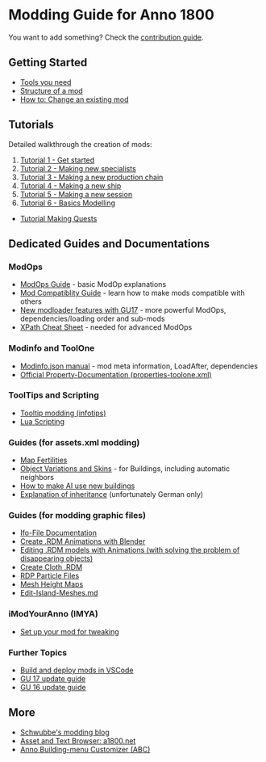 # Modding Guide for Anno 1800

You want to add something? Check the [contribution guide](./contribution.md).

## Getting Started

- [Tools you need](./getting-started/tools-you-need.md)
- [Structure of a mod](./getting-started/structure-of-a-mod.md)
- [How to: Change an existing mod](./getting-started/change-existing-mod.md)

## Tutorials

Detailed walkthrough the creation of mods:

1. [Tutorial 1 - Get started](./hier0nimus-tutorials/01-my-first-mod/readme.md)
2. [Tutorial 2 - Making new specialists](./hier0nimus-tutorials/02-making-new-specialists/readme.md)
3. [Tutorial 3 - Making a new production chain](./hier0nimus-tutorials/03-making-new-production-chain/readme.md)
4. [Tutorial 4 - Making a new ship](./hier0nimus-tutorials/04-making-new-ship/readme.md)
5. [Tutorial 5 - Making a new session](./hier0nimus-tutorials/05-making-a-new-session/readme.md)
5. [Tutorial 6 - Basics Modelling](./hier0nimus-tutorials/06-basics-modelling/readme.md)
- [Tutorial Making Quests](./hier0nimus-tutorials/Quests-Tutorial)

## Dedicated Guides and Documentations

### ModOps

- [ModOps Guide](https://github.com/jakobharder/anno1800-mod-loader/blob/main/doc/modop-guide.md#modop-guide) - basic ModOp explanations
- [Mod Compatiblity Guide](./guides/mod-compatibility.md) - learn how to make mods compatible with others
- [New modloader features with GU17](https://github.com/jakobharder/anno1800-mod-loader/blob/main/doc/modloader10.md#modloader-10-changes) - more powerful ModOps, dependencies/loading order and sub-mods
- [XPath Cheat Sheet](https://devhints.io/xpath) - needed for advanced ModOps

### Modinfo and ToolOne

- [Modinfo.json manual](https://github.com/anno-mods/Modinfo) - mod meta information, LoadAfter, dependencies
- [Official Property-Documentation (properties-toolone.xml)](./documentation/properties-toolone.xml)

### ToolTips and Scripting

- [Tooltip modding (infotips)](./documentation/infotips.md)
- [Lua Scripting](./Scripting)

### Guides (for assets.xml modding)

- [Map Fertilities](https://github.com/Pnski/Anno1800ModDoku/blob/main/Tutorials%2FMapFertilities.md)
- [Object Variations and Skins](./guides/variations.md) - for Buildings, including automatic neighbors
- [How to make AI use new buildings](./guides/AI%20using%20new%20buildings.md)
- [Explanation of inheritance](https://maug-projekt.com/forum/index.php?thread/715-vererbung-von-vectorelements/) (unfortunately German only)

### Guides (for modding graphic files)

- [Ifo-File Documentation](./documentation/ifo-file.md)
- [Create .RDM Animations with Blender](./guides/rdm_animations.md)
- [Editing .RDM models with Animations (with solving the problem of disappearing objects)](./guides/rdm_animations_edit.md)
- [Create Cloth .RDM](./guides/clothes.md)
- [RDP Particle Files](./guides/particles.md)
- [Mesh Height Maps](./guides/Mesh-Height-Maps.md)
- [Edit-Island-Meshes.md](./guides/Edit-Island-Meshes.md)

### iModYourAnno (IMYA)

- [Set up your mod for tweaking](https://github.com/anno-mods/iModYourAnno/wiki/Setting-up-your-Mod-for-tweaking)

### Further Topics

- [Build and deploy mods in VSCode](https://github.com/anno-mods/vscode-anno-modding-tools/blob/main/doc/annomod.md)
- [GU 17 update guide](./guides/gu17-update-guide.md)
- [GU 16 update guide](./guides/gu16-update-guide.md)

## More

- [Schwubbe's modding blog](https://schwubbe.de/modding_blog.php)
- [Asset and Text Browser: a1800.net](https://a1800.net/)
- [Anno Building-menu Customizer (ABC)](https://github.com/AsciiBunny/AnnoBuildingmenuCustomizer)
